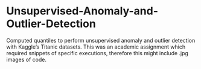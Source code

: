 # Unsupervised-Anomaly-and-Outlier-Detection
Computed quantiles to perform unsupervised anomaly and outlier detection with Kaggle’s Titanic datasets. This was an academic assignment which required snippets of specific executions, therefore this might include .jpg images of code.
